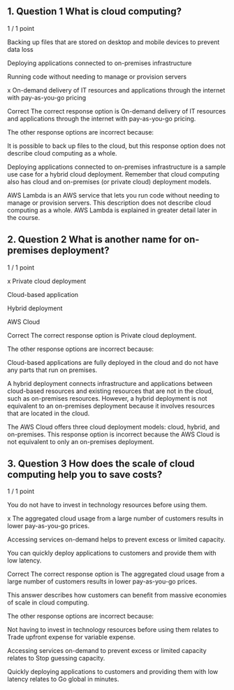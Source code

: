 ## 1. Question 1 What is cloud computing?

1 / 1 point

Backing up files that are stored on desktop and mobile devices to prevent data loss


Deploying applications connected to on-premises infrastructure


Running code without needing to manage or provision servers


x On-demand delivery of IT resources and applications through the internet with pay-as-you-go pricing

Correct
The correct response option is On-demand delivery of IT resources and applications through the internet with pay-as-you-go pricing.

The other response options are incorrect because:

It is possible to back up files to the cloud, but this response option does not describe cloud computing as a whole.

Deploying applications connected to on-premises infrastructure is a sample use case for a hybrid cloud deployment. Remember that cloud computing also has cloud and on-premises (or private cloud) deployment models.

AWS Lambda is an AWS service that lets you run code without needing to manage or provision servers. This description does not describe cloud computing as a whole. AWS Lambda is explained in greater detail later in the course.


##  2. Question 2 What is another name for on-premises deployment?

1 / 1 point

x Private cloud deployment


Cloud-based application


Hybrid deployment


AWS Cloud

Correct
The correct response option is Private cloud deployment. 

The other response options are incorrect because:

Cloud-based applications are fully deployed in the cloud and do not have any parts that run on premises.

A hybrid deployment connects infrastructure and applications between cloud-based resources and existing resources that are not in the cloud, such as on-premises resources. However, a hybrid deployment is not equivalent to an on-premises deployment because it involves resources that are located in the cloud.

The AWS Cloud offers three cloud deployment models: cloud, hybrid, and on-premises. This response option is incorrect because the AWS Cloud is not equivalent to only an on-premises deployment.


##  3. Question 3 How does the scale of cloud computing help you to save costs?

1 / 1 point

You do not have to invest in technology resources before using them.


x The aggregated cloud usage from a large number of customers results in lower pay-as-you-go prices.


Accessing services on-demand helps to prevent excess or limited capacity.


You can quickly deploy applications to customers and provide them with low latency.

Correct
The correct response option is The aggregated cloud usage from a large number of customers results in lower pay-as-you-go prices.

This answer describes how customers can benefit from massive economies of scale in cloud computing. 

The other response options are incorrect because:

Not having to invest in technology resources before using them relates to Trade upfront expense for variable expense.

Accessing services on-demand to prevent excess or limited capacity relates to Stop guessing capacity.

Quickly deploying applications to customers and providing them with low latency relates to Go global in minutes.